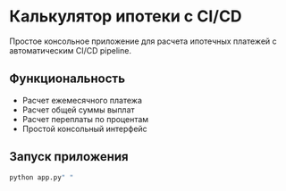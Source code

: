 # Калькулятор ипотеки с CI/CD

Простое консольное приложение для расчета ипотечных платежей с автоматическим CI/CD pipeline.

## Функциональность

- Расчет ежемесячного платежа
- Расчет общей суммы выплат
- Расчет переплаты по процентам
- Простой консольный интерфейс

## Запуск приложения

```bash
python app.py" " 
